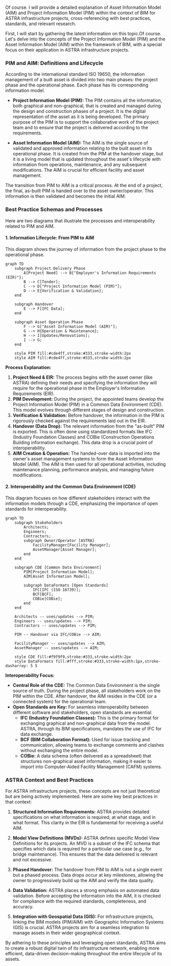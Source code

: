 Of course. I will provide a detailed explanation of Asset Information Model (AIM) and Project Information Model (PIM) within the context of BIM for ASTRA infrastructure projects, cross-referencing with best practices, standards, and relevant research.

First, I will start by gathering the latest information on this topic.Of course. Let's delve into the concepts of the Project Information Model (PIM) and the Asset Information Model (AIM) within the framework of BIM, with a special focus on their application in ASTRA infrastructure projects.

### PIM and AIM: Definitions and Lifecycle

According to the international standard ISO 19650, the information management of a built asset is divided into two main phases: the project phase and the operational phase. Each phase has its corresponding information model.

*   **Project Information Model (PIM):** The PIM contains all the information, both graphical and non-graphical, that is created and managed during the design and construction phases of a project. It is the digital representation of the asset as it is being developed. The primary purpose of the PIM is to support the collaborative work of the project team and to ensure that the project is delivered according to the requirements.

*   **Asset Information Model (AIM):** The AIM is the single source of validated and approved information relating to the built asset in its operational phase. It is created from the PIM at the handover stage, but it is a living model that is updated throughout the asset's lifecycle with information from operations, maintenance, and any subsequent modifications. The AIM is crucial for efficient facility and asset management.

The transition from PIM to AIM is a critical process. At the end of a project, the final, as-built PIM is handed over to the asset owner/operator. This information is then validated and becomes the initial AIM.

### Best Practice Schemas and Processes

Here are two diagrams that illustrate the processes and interoperability related to PIM and AIM.

#### 1. Information Lifecycle: From PIM to AIM

This diagram shows the journey of information from the project phase to the operational phase.

````mermaid
graph TD
    subgraph Project Delivery Phase
        A[Project Need] --> B{"Employer's Information Requirements (EIR)"};
        B --> C[Tender];
        C --> D["Project Information Model (PIM)"];
        D --> E{Verification & Validation};
    end

    subgraph Handover
        E --> F[IFC Data];
    end

    subgraph Asset Operation Phase
        F --> G["Asset Information Model (AIM)"];
        G --> H{Operation & Maintenance};
        H --> I[Updates/Renovations];
        I --> G;
    end

    style PIM fill:#cde4ff,stroke:#333,stroke-width:2px
    style AIM fill:#cde4ff,stroke:#333,stroke-width:2px
````

**Process Explanation:**

1.  **Project Need & EIR:** The process begins with the asset owner (like ASTRA) defining their needs and specifying the information they will require for the operational phase in the Employer's Information Requirements (EIR).
2.  **PIM Development:** During the project, the appointed teams develop the Project Information Model (PIM) in a Common Data Environment (CDE). This model evolves through different stages of design and construction.
3.  **Verification & Validation:** Before handover, the information in the PIM is rigorously checked against the requirements laid out in the EIR.
4.  **Handover (Data Drop):** The relevant information from the "as-built" PIM is exported. This is often done using standardized formats like IFC (Industry Foundation Classes) and COBie (Construction Operations Building information exchange). This data drop is a crucial point of interoperability.
5.  **AIM Creation & Operation:** The handed-over data is imported into the owner's asset management systems to form the Asset Information Model (AIM). The AIM is then used for all operational activities, including maintenance planning, performance analysis, and managing future modifications.

#### 2. Interoperability and the Common Data Environment (CDE)

This diagram focuses on how different stakeholders interact with the information models through a CDE, emphasizing the importance of open standards for interoperability.

````mermaid
graph TD
    subgraph Stakeholders
        Architects;
        Engineers;
        Contractors;
        subgraph Owner/Operator [ASTRA]
            FacilityManager[Facility Manager];
            AssetManager[Asset Manager];
        end
    end

    subgraph CDE [Common Data Environment]
        PIM[Project Information Model];
        AIM[Asset Information Model];

        subgraph DataFormats [Open Standards]
            IFC[IFC (ISO 16739)];
            BCF[BCF];
            COBie[COBie];
        end
    end

    Architects -- uses/updates --> PIM;
    Engineers -- uses/updates --> PIM;
    Contractors -- uses/updates --> PIM;

    PIM -- Handover via IFC/COBie --> AIM;

    FacilityManager -- uses/updates --> AIM;
    AssetManager -- uses/updates --> AIM;

    style CDE fill:#f9f9f9,stroke:#333,stroke-width:2px
    style DataFormats fill:#fff,stroke:#333,stroke-width:1px,stroke-dasharray: 5 5
````

**Interoperability Focus:**

*   **Central Role of the CDE:** The Common Data Environment is the single source of truth. During the project phase, all stakeholders work on the PIM within the CDE. After handover, the AIM resides in the CDE (or a connected system) for the operational team.
*   **Open Standards are Key:** For seamless interoperability between different software and stakeholders, open standards are essential.
    *   **IFC (Industry Foundation Classes):** This is the primary format for exchanging graphical and non-graphical data from the model. ASTRA, through its BIM specifications, mandates the use of IFC for data exchange.
    *   **BCF (BIM Collaboration Format):** Used for issue tracking and communication, allowing teams to exchange comments and clashes without exchanging the entire model.
    *   **COBie:** A data schema (often delivered as a spreadsheet) that structures non-graphical asset information, making it easier to import into Computer-Aided Facility Management (CAFM) systems.

### ASTRA Context and Best Practices

For ASTRA infrastructure projects, these concepts are not just theoretical but are being actively implemented. Here are some key best practices in that context:

1.  **Structured Information Requirements:** ASTRA provides detailed specifications on what information is required, at what stage, and in what format. This clarity in the EIR is fundamental for receiving a useful AIM.

2.  **Model View Definitions (MVDs):** ASTRA defines specific Model View Definitions for its projects. An MVD is a subset of the IFC schema that specifies which data is required for a particular use case (e.g., for bridge maintenance). This ensures that the data delivered is relevant and not excessive.

3.  **Phased Handover:** The handover from PIM to AIM is not a single event but a phased process. Data drops occur at key milestones, allowing the owner to progressively build up the AIM and verify the data quality.

4.  **Data Validation:** ASTRA places a strong emphasis on automated data validation. Before accepting the information into the AIM, it is checked for compliance with the required standards, completeness, and accuracy.

5.  **Integration with Geospatial Data (GIS):** For infrastructure projects, linking the BIM models (PIM/AIM) with Geographic Information Systems (GIS) is crucial. ASTRA projects aim for a seamless integration to manage assets in their wider geographical context.

By adhering to these principles and leveraging open standards, ASTRA aims to create a robust digital twin of its infrastructure network, enabling more efficient, data-driven decision-making throughout the entire lifecycle of its assets.
